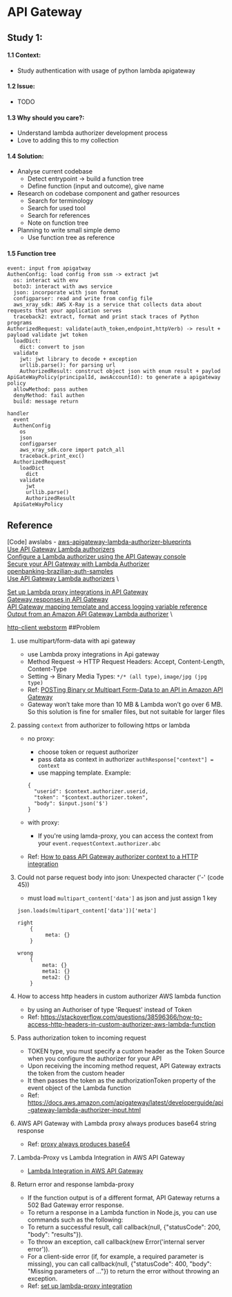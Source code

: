 # API Gateway

## Study 1:
#### 1.1 Context:
- Study authentication with usage of python lambda apigateway
#### 1.2 Issue:
- TODO
#### 1.3 Why should you care?:
- Understand lambda authorizer development process
- Love to adding this to my collection
#### 1.4 Solution:
- Analyse current codebase
    + Detect entrypoint -> build a function tree
    + Define function (input and outcome), give name
- Research on codebase component and gather resources
    + Search for terminology
    + Search for used tool
    + Search for references
    + Note on function tree
- Planning to write small simple demo
    + Use function tree as reference

#### 1.5 Function tree

```
event: input from apigatway
AuthenConfig: load config from ssm -> extract jwt
  os: interact with env
  boto3: interact with aws service
  json: incorporate with json format
  configparser: read and write from config file
  aws_xray_sdk: AWS X-Ray is a service that collects data about requests that your application serves
  traceback2: extract, format and print stack traces of Python programs
AuthorizedRequest: validate(auth_token,endpoint,httpVerb) -> result + payload validate jwt token
  loadDict: 
    dict: convert to json
  validate
    jwt: jwt library to decode + exception
    urllib.parse(): for parsing url
    AuthorizedResult: construct object json with enum result + paylod
ApiGateWayPolicy(principalId, awsAccountId): to generate a apigateway policy
  allowMethod: pass authen
  denyMethod: fail authen
  build: message return
  
handler
  event
  AuthenConfig
    os
    json
    configparser
    aws_xray_sdk.core import patch_all
    traceback.print_exc()
  AuthorizedRequest
    loadDict
      dict
    validate
      jwt
      urllib.parse()
      AuthorizedResult
  ApiGateWayPolicy
```


## Reference
[Code] awslabs - [aws-apigateway-lambda-authorizer-blueprints](https://github.com/awslabs/aws-apigateway-lambda-authorizer-blueprints/blob/master/blueprints/python/api-gateway-authorizer-python.py) \
[Use API Gateway Lambda authorizers](https://docs.aws.amazon.com/apigateway/latest/developerguide/apigateway-use-lambda-authorizer.html) \
[Configure a Lambda authorizer using the API Gateway console](https://docs.aws.amazon.com/apigateway/latest/developerguide/configure-api-gateway-lambda-authorization-with-console.html) \
[Secure your API Gateway with Lambda Authorizer](https://www.youtube.com/watch?v=al5I9v5Y-kA) \
[openbanking-brazilian-auth-samples](https://github.com/aws-samples/openbanking-brazilian-auth-samples) \
[Use API Gateway Lambda authorizers](https://docs.aws.amazon.com/apigateway/latest/developerguide/apigateway-use-lambda-authorizer.html) \

[Set up Lambda proxy integrations in API Gateway](https://docs.aws.amazon.com/apigateway/latest/developerguide/set-up-lambda-proxy-integrations.html) \
[Gateway responses in API Gateway](https://docs.aws.amazon.com/apigateway/latest/developerguide/api-gateway-gatewayResponse-definition.html) \
[API Gateway mapping template and access logging variable reference](https://docs.aws.amazon.com/apigateway/latest/developerguide/api-gateway-mapping-template-reference.html#input-variable-reference) \
[Output from an Amazon API Gateway Lambda authorizer](https://docs.aws.amazon.com/apigateway/latest/developerguide/api-gateway-lambda-authorizer-output.html) \

[http-client webstorm](https://www.youtube.com/watch?v=1iFohqNr0oI)
##Problem
1. use multipart/form-data with api gateway
    - use Lambda proxy integrations in Api gateway
    - Method Request -> HTTP Request Headers: Accept, Content-Length, Content-Type
    - Setting -> Binary Media Types: ```*/* (all type)```, ```image/jpg (jpg type)```
    - Ref: [POSTing Binary or Multipart Form-Data to an API in Amazon API Gateway](https://harishkm.in/2020/08/26/posting-binary-or-multipart-form-data-to-an-api-in-amazon-api-gateway/)
    - Gateway won’t take more than 10 MB & Lambda won’t go over 6 MB. So this solution is fine for smaller files, but not suitable for larger files
2. passing ```context``` from authorizer to following https or lambda
   - no proxy:
      + choose token or request authorizer
      + pass data as context in authorizer ```authResponse["context"] = context```
      + use mapping template. Example:
      ```
     {
        "userid": $context.authorizer.userid,
        "token": "$context.authorizer.token",
        "body": $input.json('$')
     }
     ```
   - with proxy:
      + If you're using lamda-proxy, you can access the context from your 
        ```event.requestContext.authorizer.abc```
        
   - Ref: [How to pass API Gateway authorizer context to a HTTP integration](https://stackoverflow.com/questions/45631758/how-to-pass-api-gateway-authorizer-context-to-a-http-integration)     
3. Could not parse request body into json: Unexpected character (\'-\' (code 45))
   - must load ```multipart_content['data']``` as json and just assign 1 key
   ```
   json.loads(multipart_content['data'])['meta']
   
   right
       {
            meta: {}
       }
   
   wrong
       {
           meta: {}
           meta1: {}
           meta2: {}
       }
   ```

4. How to access http headers in custom authorizer AWS lambda function
    - by using an Authoriser of type 'Request' instead of Token
    - Ref: https://stackoverflow.com/questions/38596366/how-to-access-http-headers-in-custom-authorizer-aws-lambda-function

5. Pass authorization token to incoming request
   - TOKEN type, you must specify a custom header as the Token Source when you configure the authorizer for your API
   - Upon receiving the incoming method request, API Gateway extracts the token from the custom header
   - It then passes the token as the authorizationToken property of the event object of the Lambda function
   - Ref: https://docs.aws.amazon.com/apigateway/latest/developerguide/api-gateway-lambda-authorizer-input.html

6. AWS API Gateway with Lambda proxy always produces base64 string response
   - Ref: [proxy always produces base64](https://stackoverflow.com/questions/53510286/aws-api-gateway-with-lambda-proxy-always-produces-base64-string-response)
    
7. Lambda-Proxy vs Lambda Integration in AWS API Gateway
    - [Lambda Integration in AWS API Gateway](https://medium.com/@lakshmanLD/lambda-proxy-vs-lambda-integration-in-aws-api-gateway-3a9397af0e6d)
    
8. Return error and response lambda-proxy
    - If the function output is of a different format, API Gateway returns a 502 Bad Gateway error response.
    - To return a response in a Lambda function in Node.js, you can use commands such as the following:
    - To return a successful result, call callback(null, {"statusCode": 200, "body": "results"}).
    - To throw an exception, call callback(new Error('internal server error')).
    - For a client-side error (if, for example, a required parameter is missing), you can call callback(null, {"statusCode": 400, "body": "Missing parameters of ..."}) to return the error without throwing an exception.
    - Ref: [set up lambda-proxy integration](https://docs.aws.amazon.com/apigateway/latest/developerguide/set-up-lambda-proxy-integrations.html#api-gateway-simple-proxy-for-lambda-output-format)
    


